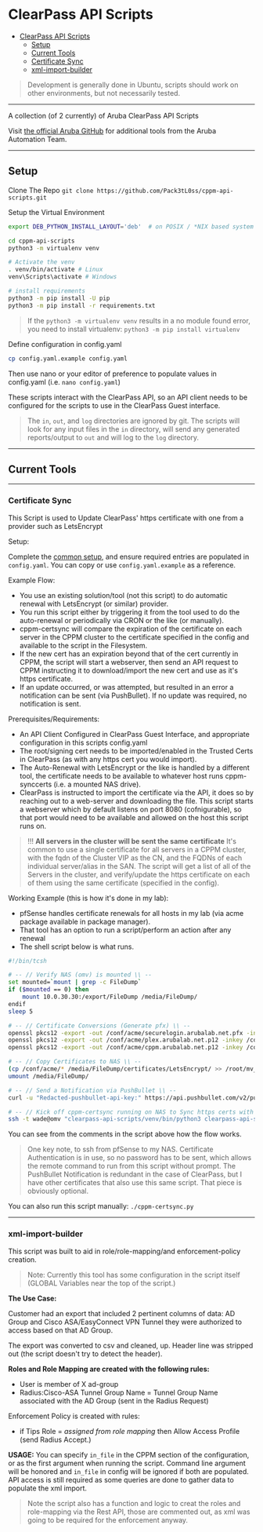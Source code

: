 # ClearPass API Scripts

- [ClearPass API Scripts](#clearpass-api-scripts)
  - [Setup](#setup)
  - [Current Tools](#current-tools)
  - [Certificate Sync](#certificate-sync)
  - [xml-import-builder](#xml-import-builder)

> Development is generally done in Ubuntu, scripts should work on other environments, but not necessarily tested.

------

A collection (of 2 currently) of Aruba ClearPass API Scripts

Visit [the official Aruba GitHub](https://github.com/aruba/) for additional tools from the Aruba Automation Team.

------

## Setup

Clone The Repo
`git clone https://github.com/Pack3tL0ss/cppm-api-scripts.git`

Setup the Virtual Environment

```bash
export DEB_PYTHON_INSTALL_LAYOUT='deb'  # on POSIX / *NIX based system

cd cppm-api-scripts
python3 -m virtualenv venv

# Activate the venv
. venv/bin/activate # Linux
venv\Scripts\activate # Windows

# install requirements
python3 -m pip install -U pip
python3 -m pip install -r requirements.txt
```

> If the `python3 -m virtualenv venv` results in a no module found error, you need to install virtualenv: `python3 -m pip install virtualenv`

Define configuration in config.yaml

```bash
cp config.yaml.example config.yaml
```

Then use nano or your editor of preference to populate values in config.yaml (i.e. `nano config.yaml`)

These scripts interact with the ClearPass API, so an API client needs to be configured for the scripts to use in the ClearPass Guest interface.

>The `in`, `out`, and `log` directories are ignored by git.  The scripts will look for any input files in the `in` directory, will send any generated reports/output to `out` and will log to the `log` directory.

------

## Current Tools

------

### Certificate Sync

This Script is used to Update ClearPass' https certificate with one from a provider such as LetsEncrypt

Setup:

Complete the [common setup](#setup), and ensure required entries are populated in `config.yaml`.  You can copy or use `config.yaml.example` as a reference.

Example Flow:

- You use an existing solution/tool (not this script) to do automatic renewal with LetsEncrypt (or similar) provider.
- You run this script either by triggering it from the tool used to do the auto-renewal or periodically via CRON or the like (or manually).
- cppm-certsync will compare the expiration of the certificate on each server in the CPPM cluster to the certificate specified in the config and available to the script in the Filesystem.
- If the new cert has an expiration beyond that of the cert currently in CPPM, the script will start a webserver, then send an API request to CPPM instructing it to download/import the new cert and use as it's https certificate.
- If an update occurred, or was attempted, but resulted in an error a notification can be sent (via PushBullet).  If no update was required, no notification is sent.

Prerequisites/Requirements:

- An API Client Configured in ClearPass Guest Interface, and appropriate configuration in this scripts config.yaml
- The root/signing cert needs to be imported/enabled in the Trusted Certs in ClearPass (as with any https cert you would import).
- The Auto-Renewal with LetsEncrypt or the like is handled by a different tool, the certificate needs to be available to whatever host runs cppm-synccerts (i.e. a mounted NAS drive).
- ClearPass is instructed to import the certificate via the API, it does so by reaching out to a web-server and downloading the file.  This script starts a webserver which by default listens on port 8080 (cofnigurable), so that port would need to be available and allowed on the host this script runs on.

>!!! **All servers in the cluster will be sent the same certificate** It's common to use a single certificate for all servers in a CPPM cluster, with the fqdn of the Cluster VIP as the CN, and the FQDNs of each individual server/alias in the SAN.  The script will get a list of all of the Servers in the cluster, and verify/update the https certificate on each of them using the same certificate (specified in the config).

Working Example (this is how it's done in my lab):

- pfSense handles certificate renewals for all hosts in my lab (via acme package available in package manager).
- That tool has an option to run a script/perform an action after any renewal
- The shell script below is what runs.

```bash
#!/bin/tcsh

# -- // Verify NAS (omv) is mounted \\ --
set mounted=`mount | grep -c FileDump`
if ($mounted == 0) then
    mount 10.0.30.30:/export/FileDump /media/FileDump/
endif
sleep 5

# -- // Certificate Conversions (Generate pfx) \\ --
openssl pkcs12 -export -out /conf/acme/securelogin.arubalab.net.pfx -inkey /conf/acme/securelogin.arubalab.net.key -in /conf/acme/securelogin.arubalab.net.crt -password pass:reD@cted\!\!
openssl pkcs12 -export -out /conf/acme/plex.arubalab.net.p12 -inkey /conf/acme/plex.arubalab.net.key -in /conf/acme/plex.arubalab.net.crt -password pass:reD@cted\!\!
openssl pkcs12 -export -out /conf/acme/cppm.arubalab.net.p12 -inkey /conf/acme/cppm.arubalab.net.key -in /conf/acme/cppm.arubalab.net.fullchain -password pass:reD@cted\!\!

# -- // Copy Certificates to NAS \\ --
(cp /conf/acme/* /media/FileDump/certificates/LetsEncrypt/ >> /root/mv_certs.log) >>& /root/mv_certs.log
umount /media/FileDump/

# -- // Send a Notification via PushBullet \\ --
curl -u "Redacted-pushbullet-api-key:" https://api.pushbullet.com/v2/pushes -d type=note -d title="LetsEncrypt" -d body="Certificate Renewed by pfsense acme package" >/dev/null

# -- // Kick off cppm-certsync running on NAS to Sync https certs with CPPM \\ --
ssh -t wade@omv "clearpass-api-scripts/venv/bin/python3 clearpass-api-scripts/cppm-certsync.py"
```

You can see from the comments in the script above how the flow works.
> One key note, to ssh from pfSense to my NAS.  Certificate Authentication is in use, so no password has to be sent, which allows the remote command to run from this script without prompt.
The PushBullet Notification is redundant in the case of ClearPass, but I have other certificates that also use this same script.  That piece is obviously optional.

You can also run this script manually:
`./cppm-certsync.py`

------

### xml-import-builder

This script was built to aid in role/role-mapping/and enforcement-policy creation.

> Note: Currently this tool has some configuration in the script itself (GLOBAL Variables near the top of the script.)

**The Use Case:**

Customer had an export that included 2 pertinent columns of data: AD Group and Cisco ASA/EasyConnect VPN Tunnel they were authorized to access based on that AD Group.

The export was converted to csv and cleaned, up.  Header line was stripped out (the script doesn't try to detect the header).

**Roles and Role Mapping are created with the following rules:**

- User is member of X ad-group
- Radius:Cisco-ASA Tunnel Group Name = Tunnel Group Name associated with the AD Group (sent in the Radius Request)

Enforcement Policy is created with rules:

- if Tips Role = *assigned from role mapping* then Allow Access Profile (send Radius Accept.)

**USAGE:**
You can specify `in_file` in the CPPM section of the configuration, or as the first argument when running the script.  Command line argument will be honored and `in_file` in config will be ignored if both are populated.
API access is still required as some queries are done to gather data to populate the xml import.

> Note the script also has a function and logic to creat the roles and role-mapping via the Rest API, those are commented out, as xml was going to be required for the enforcement anyway.
